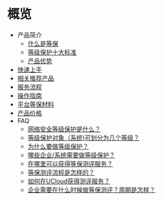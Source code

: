 # 概览

* 产品简介
    * [什么是等保](/udbcp/introduction/what)
    * [等级保护十大标准](/udbcp/introduction/criterion)
    * [产品优势](/udbcp/introduction/advantage)
* [快速上手](/udbcp/quick)
* [相关推荐产品](/udbcp/solution)
* [服务流程](/udbcp/process)
* [操作指南](/udbcp/op)
* [平台等保材料](/udbcp/documents)
* [产品价格](/udbcp/price)
* FAQ
    * [网络安全等级保护是什么？](/udbcp/faq/1)
    * [等级保护对象（系统)可划分为几个等级？](/udbcp/faq/2)
    * [为什么要做等级保护？](/udbcp/faq/3)
    * [哪些企业/系统需要做等级保护？](/udbcp/faq/4)
    * [在哪里可以获得等保测评服务？](/udbcp/faq/5)
    * [等保测评流程是怎样的？](/udbcp/faq/6)
    * [如何在UCloud获得测评服务？](/udbcp/faq/7)
    * [企业需要在什么时候做等保测评？周期是怎样？](/udbcp/faq/8)







   
    
   
   
    
        
